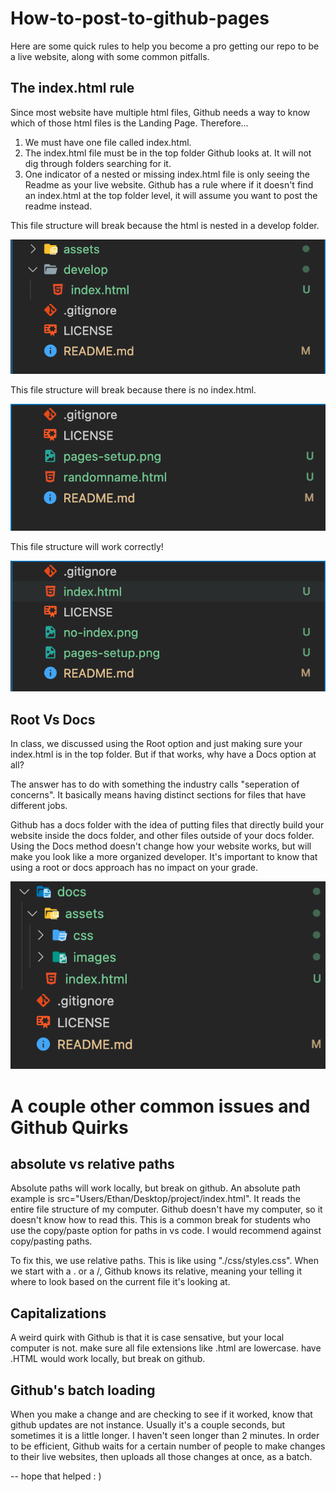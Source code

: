 # How-to-post-to-github-pages

Here are some quick rules to help you become a pro getting our repo to be a live website, along with some common pitfalls.

## The index.html rule

Since most website have multiple html files, Github needs a way to know which of those html files is the Landing Page. Therefore...

1. We must have one file called index.html.
2. The index.html file must be in the top folder Github looks at. It will not dig through folders searching for it.
3. One indicator of a nested or missing index.html file is only seeing the Readme as your live website. Github has a rule where if it doesn't find an index.html at the top folder level, it will assume you want to post the readme instead.

This file structure will break because the html is nested in a develop folder. 

![bad file structure](./docs/assets/images/html-in-develop.png)

This file structure will break because there is no index.html. 

![bad file structure](./docs/assets/images/no-index.png)

This file structure will work correctly! 

![working file structure](./docs/assets/images/with-index.png)


## Root Vs Docs

In class, we discussed using the Root option and just making sure your index.html is in the top folder. But if that works, why have a Docs option at all? 

The answer has to do with something the industry calls "seperation of concerns". It basically means having distinct sections for files that have different jobs. 

Github has a docs folder with the idea of putting files that directly build your website inside the docs folder, and other files outside of your docs folder. Using the Docs method doesn't change how your website works, but will make you look like a more organized developer. It's important to know that using a root or docs approach has no impact on your grade.

![The docs approach](./docs/assets/images/docs-approach.png)

# A couple other common issues and Github Quirks
## absolute vs relative paths

Absolute paths will work locally, but break on github. An absolute path example is src="Users/Ethan/Desktop/project/index.html". It reads the entire file structure of my computer. Github doesn't have my computer, so it doesn't know how to read this. This is a common break for students who use the copy/paste option for paths in vs code. I would recommend against copy/pasting paths.   

To fix this, we use relative paths. This is like using "./css/styles.css". When we start with a . or a /, Github knows its relative, meaning your telling it where to look based on the current file it's looking at. 

## Capitalizations

A weird quirk with Github is that it is case sensative, but your local computer is not. make sure all file extensions like .html are lowercase. have .HTML would work locally, but break on github. 

## Github's batch loading 

When you make a change and are checking to see if it worked, know that github updates are not instance. Usually it's a couple seconds, but sometimes it is a little longer. I haven't seen longer than 2 minutes. In order to be efficient, Github waits for a certain number of people to make changes to their live websites, then uploads all those changes at once, as a batch. 

-- hope that helped : ) 

